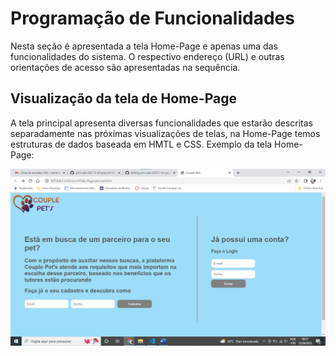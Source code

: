 # Programação de Funcionalidades

Nesta seção é apresentada a tela Home-Page e apenas uma das funcionalidades do sistema. O respectivo endereço (URL) e outras orientações de acesso são apresentadas na sequência. 

## Visualização da tela de Home-Page

A tela principal apresenta diversas funcionalidades que estarão descritas separadamente nas próximas visualizações de telas, na Home-Page temos estruturas de dados baseada em HMTL e CSS. Exemplo da tela Home-Page:

![tela de Home-Page](img/ct1.png)
